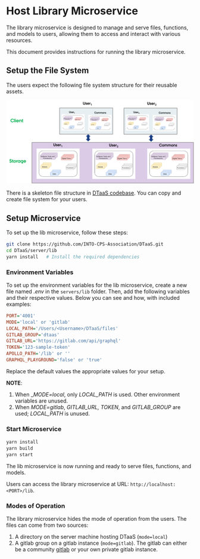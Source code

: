 # Host Library Microservice

The library microservice is designed to manage and serve files, functions, and models to users, allowing them to access and interact with various resources.

This document provides instructions for running the library microservice.

## Setup the File System

The users expect the following file system structure for their reusable assets.

![File System Layout](file-system-layout.png)

There is a skeleton file structure in [DTaaS codebase](https://github.com/INTO-CPS-Association/DTaaS/tree/feature/distributed-demo/files). You can copy and create file system for your users.
## Setup Microservice

To set up the lib microservice, follow these steps:

```sh
git clone https://github.com/INTO-CPS-Association/DTaaS.git
cd DTaaS/server/lib
yarn install   # Install the required dependencies
```

### Environment Variables

To set up the environment variables for the lib microservice, create a new file named _.env_ in the `servers/lib` folder. Then, add the following variables and their respective values. Below you can see and how, with included examples:

```ini
PORT='4001'
MODE='local' or 'gitlab'
LOCAL_PATH='/Users/<Username>/DTaaS/files'
GITLAB_GROUP='dtaas'
GITLAB_URL='https://gitlab.com/api/graphql'
TOKEN='123-sample-token'
APOLLO_PATH='/lib' or ''
GRAPHQL_PLAYGROUND='false' or 'true'
```

Replace the default values the appropriate values for your setup.

**NOTE**:

1. When \__MODE=local_, only _LOCAL_PATH_ is used. Other environment variables are unused.
1. When _MODE=gitlab_, _GITLAB_URL, TOKEN_, and _GITLAB_GROUP_ are used; _LOCAL_PATH_ is unused.

### Start Microservice

```bash
yarn install
yarn build
yarn start
```

The lib microservice is now running and ready to serve files, functions, and models.

Users can access the library microservice at URL: `http://localhost:<PORT>/lib`.


### Modes of Operation

The library microservice hides the mode of operation from the users. The files can come from two sources:

1. A directory on the server machine hosting DTaaS (`mode=local`)
1. A gitlab group on a gitlab instance (`mode=gitlab`). The gitlab can either be a community [gitlab](https://gitlab.com) or your own private gitlab instance.